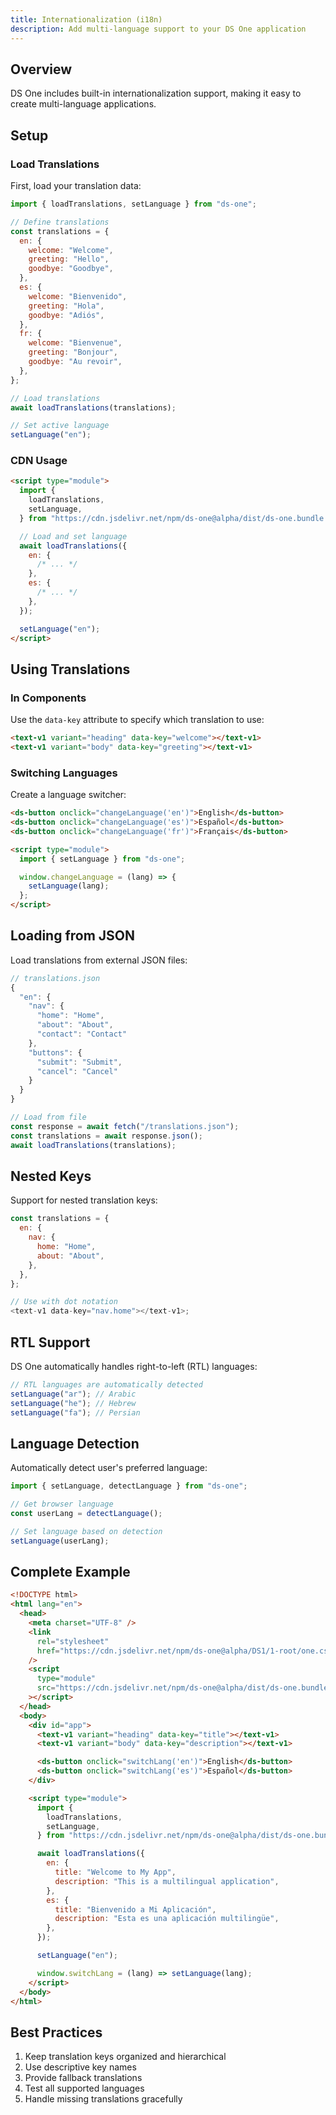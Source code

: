 ```yaml
---
title: Internationalization (i18n)
description: Add multi-language support to your DS One application
---
```


## Overview

DS One includes built-in internationalization support, making it easy to create multi-language applications.

## Setup

### Load Translations

First, load your translation data:

```javascript
import { loadTranslations, setLanguage } from "ds-one";

// Define translations
const translations = {
  en: {
    welcome: "Welcome",
    greeting: "Hello",
    goodbye: "Goodbye",
  },
  es: {
    welcome: "Bienvenido",
    greeting: "Hola",
    goodbye: "Adiós",
  },
  fr: {
    welcome: "Bienvenue",
    greeting: "Bonjour",
    goodbye: "Au revoir",
  },
};

// Load translations
await loadTranslations(translations);

// Set active language
setLanguage("en");
```

### CDN Usage

```html
<script type="module">
  import {
    loadTranslations,
    setLanguage,
  } from "https://cdn.jsdelivr.net/npm/ds-one@alpha/dist/ds-one.bundle.js";

  // Load and set language
  await loadTranslations({
    en: {
      /* ... */
    },
    es: {
      /* ... */
    },
  });

  setLanguage("en");
</script>
```

## Using Translations

### In Components

Use the `data-key` attribute to specify which translation to use:

```html
<text-v1 variant="heading" data-key="welcome"></text-v1>
<text-v1 variant="body" data-key="greeting"></text-v1>
```

### Switching Languages

Create a language switcher:

```html
<ds-button onclick="changeLanguage('en')">English</ds-button>
<ds-button onclick="changeLanguage('es')">Español</ds-button>
<ds-button onclick="changeLanguage('fr')">Français</ds-button>

<script type="module">
  import { setLanguage } from "ds-one";

  window.changeLanguage = (lang) => {
    setLanguage(lang);
  };
</script>
```

## Loading from JSON

Load translations from external JSON files:

```javascript
// translations.json
{
  "en": {
    "nav": {
      "home": "Home",
      "about": "About",
      "contact": "Contact"
    },
    "buttons": {
      "submit": "Submit",
      "cancel": "Cancel"
    }
  }
}
```

```javascript
// Load from file
const response = await fetch("/translations.json");
const translations = await response.json();
await loadTranslations(translations);
```

## Nested Keys

Support for nested translation keys:

```javascript
const translations = {
  en: {
    nav: {
      home: "Home",
      about: "About",
    },
  },
};

// Use with dot notation
<text-v1 data-key="nav.home"></text-v1>;
```

## RTL Support

DS One automatically handles right-to-left (RTL) languages:

```javascript
// RTL languages are automatically detected
setLanguage("ar"); // Arabic
setLanguage("he"); // Hebrew
setLanguage("fa"); // Persian
```

## Language Detection

Automatically detect user's preferred language:

```javascript
import { setLanguage, detectLanguage } from "ds-one";

// Get browser language
const userLang = detectLanguage();

// Set language based on detection
setLanguage(userLang);
```

## Complete Example

```html
<!DOCTYPE html>
<html lang="en">
  <head>
    <meta charset="UTF-8" />
    <link
      rel="stylesheet"
      href="https://cdn.jsdelivr.net/npm/ds-one@alpha/DS1/1-root/one.css"
    />
    <script
      type="module"
      src="https://cdn.jsdelivr.net/npm/ds-one@alpha/dist/ds-one.bundle.js"
    ></script>
  </head>
  <body>
    <div id="app">
      <text-v1 variant="heading" data-key="title"></text-v1>
      <text-v1 variant="body" data-key="description"></text-v1>

      <ds-button onclick="switchLang('en')">English</ds-button>
      <ds-button onclick="switchLang('es')">Español</ds-button>
    </div>

    <script type="module">
      import {
        loadTranslations,
        setLanguage,
      } from "https://cdn.jsdelivr.net/npm/ds-one@alpha/dist/ds-one.bundle.js";

      await loadTranslations({
        en: {
          title: "Welcome to My App",
          description: "This is a multilingual application",
        },
        es: {
          title: "Bienvenido a Mi Aplicación",
          description: "Esta es una aplicación multilingüe",
        },
      });

      setLanguage("en");

      window.switchLang = (lang) => setLanguage(lang);
    </script>
  </body>
</html>
```

## Best Practices

1. Keep translation keys organized and hierarchical
2. Use descriptive key names
3. Provide fallback translations
4. Test all supported languages
5. Handle missing translations gracefully

